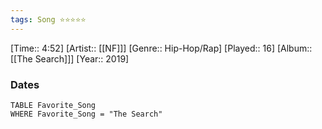 ```yaml
---
tags: Song ⭐⭐⭐⭐⭐ 
---
```

[Time:: 4:52]
[Artist:: [[NF]]]
[Genre:: Hip-Hop/Rap]
[Played:: 16]
[Album:: [[The Search]]]
[Year:: 2019]
### Dates
````dataview
TABLE Favorite_Song
WHERE Favorite_Song = "The Search"
````